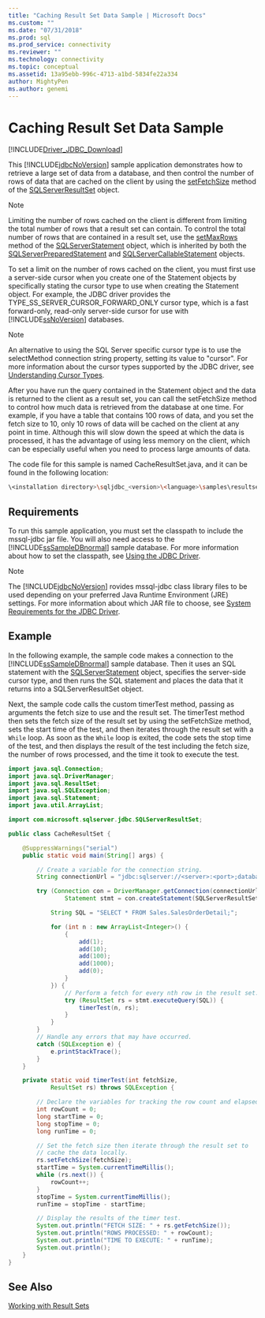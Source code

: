 ```yaml
---
title: "Caching Result Set Data Sample | Microsoft Docs"
ms.custom: ""
ms.date: "07/31/2018"
ms.prod: sql
ms.prod_service: connectivity
ms.reviewer: ""
ms.technology: connectivity
ms.topic: conceptual
ms.assetid: 13a95ebb-996c-4713-a1bd-5834fe22a334
author: MightyPen
ms.author: genemi
---
```


# Caching Result Set Data Sample

[!INCLUDE[Driver_JDBC_Download](../../includes/driver_jdbc_download.md)]

This [!INCLUDE[jdbcNoVersion](../../includes/jdbcnoversion_md.md)] sample application demonstrates how to retrieve a large set of data from a database, and then control the number of rows of data that are cached on the client by using the [setFetchSize](../../connect/jdbc/reference/setfetchsize-method-sqlserverresultset.md) method of the [SQLServerResultSet](../../connect/jdbc/reference/sqlserverresultset-class.md) object.

> [!NOTE]  
> Limiting the number of rows cached on the client is different from limiting the total number of rows that a result set can contain. To control the total number of rows that are contained in a result set, use the [setMaxRows](../../connect/jdbc/reference/setmaxrows-method-sqlserverstatement.md) method of the [SQLServerStatement](../../connect/jdbc/reference/sqlserverstatement-class.md) object, which is inherited by both the [SQLServerPreparedStatement](../../connect/jdbc/reference/sqlserverpreparedstatement-class.md) and [SQLServerCallableStatement](../../connect/jdbc/reference/sqlservercallablestatement-class.md) objects.

To set a limit on the number of rows cached on the client, you must first use a server-side cursor when you create one of the Statement objects by specifically stating the cursor type to use when creating the Statement object. For example, the JDBC driver provides the TYPE_SS_SERVER_CURSOR_FORWARD_ONLY cursor type, which is a fast forward-only, read-only server-side cursor for use with [!INCLUDE[ssNoVersion](../../includes/ssnoversion-md.md)] databases.

> [!NOTE]  
> An alternative to using the SQL Server specific cursor type is to use the selectMethod connection string property, setting its value to "cursor". For more information about the cursor types supported by the JDBC driver, see [Understanding Cursor Types](../../connect/jdbc/understanding-cursor-types.md).

After you have run the query contained in the Statement object and the data is returned to the client as a result set, you can call the setFetchSize method to control how much data is retrieved from the database at one time. For example, if you have a table that contains 100 rows of data, and you set the fetch size to 10, only 10 rows of data will be cached on the client at any point in time. Although this will slow down the speed at which the data is processed, it has the advantage of using less memory on the client, which can be especially useful when you need to process large amounts of data.

The code file for this sample is named CacheResultSet.java, and it can be found in the following location:

```bash
\<installation directory>\sqljdbc_<version>\<language>\samples\resultsets
```

## Requirements

To run this sample application, you must set the classpath to include the mssql-jdbc jar file. You will also need access to the [!INCLUDE[ssSampleDBnormal](../../includes/sssampledbnormal_md.md)] sample database. For more information about how to set the classpath, see [Using the JDBC Driver](../../connect/jdbc/using-the-jdbc-driver.md).

> [!NOTE]  
> The [!INCLUDE[jdbcNoVersion](../../includes/jdbcnoversion_md.md)] rovides mssql-jdbc class library files to be used depending on your preferred Java Runtime Environment (JRE) settings. For more information about which JAR file to choose, see [System Requirements for the JDBC Driver](../../connect/jdbc/system-requirements-for-the-jdbc-driver.md).

## Example

In the following example, the sample code makes a connection to the [!INCLUDE[ssSampleDBnormal](../../includes/sssampledbnormal_md.md)] sample database. Then it uses an SQL statement with the [SQLServerStatement](../../connect/jdbc/reference/sqlserverstatement-class.md) object, specifies the server-side cursor type, and then runs the SQL statement and places the data that it returns into a SQLServerResultSet object.

Next, the sample code calls the custom timerTest method, passing as arguments the fetch size to use and the result set. The timerTest method then sets the fetch size of the result set by using the setFetchSize method, sets the start time of the test, and then iterates through the result set with a `While` loop. As soon as the `While` loop is exited, the code sets the stop time of the test, and then displays the result of the test including the fetch size, the number of rows processed, and the time it took to execute the test.

```java
import java.sql.Connection;
import java.sql.DriverManager;
import java.sql.ResultSet;
import java.sql.SQLException;
import java.sql.Statement;
import java.util.ArrayList;

import com.microsoft.sqlserver.jdbc.SQLServerResultSet;

public class CacheResultSet {

    @SuppressWarnings("serial")
    public static void main(String[] args) {

        // Create a variable for the connection string.
        String connectionUrl = "jdbc:sqlserver://<server>:<port>;databaseName=AdventureWorks;user=<user>;password=<password>";

        try (Connection con = DriverManager.getConnection(connectionUrl);
                Statement stmt = con.createStatement(SQLServerResultSet.TYPE_SS_SERVER_CURSOR_FORWARD_ONLY, SQLServerResultSet.CONCUR_READ_ONLY);) {

            String SQL = "SELECT * FROM Sales.SalesOrderDetail;";

            for (int n : new ArrayList<Integer>() {
                {
                    add(1);
                    add(10);
                    add(100);
                    add(1000);
                    add(0);
                }
            }) {
                // Perform a fetch for every nth row in the result set.
                try (ResultSet rs = stmt.executeQuery(SQL)) {
                    timerTest(n, rs);
                }
            }
        }
        // Handle any errors that may have occurred.
        catch (SQLException e) {
            e.printStackTrace();
        }
    }

    private static void timerTest(int fetchSize,
            ResultSet rs) throws SQLException {

        // Declare the variables for tracking the row count and elapsed time.
        int rowCount = 0;
        long startTime = 0;
        long stopTime = 0;
        long runTime = 0;

        // Set the fetch size then iterate through the result set to
        // cache the data locally.
        rs.setFetchSize(fetchSize);
        startTime = System.currentTimeMillis();
        while (rs.next()) {
            rowCount++;
        }
        stopTime = System.currentTimeMillis();
        runTime = stopTime - startTime;

        // Display the results of the timer test.
        System.out.println("FETCH SIZE: " + rs.getFetchSize());
        System.out.println("ROWS PROCESSED: " + rowCount);
        System.out.println("TIME TO EXECUTE: " + runTime);
        System.out.println();
    }
}

```

## See Also

[Working with Result Sets](../../connect/jdbc/working-with-result-sets.md)
